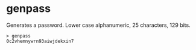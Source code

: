 # genpass

Generates a password. Lower case alphanumeric, 25 characters, 129 bits.

```console
> genpass
0c2vhemnywrn93aiwjdekxin7
```
